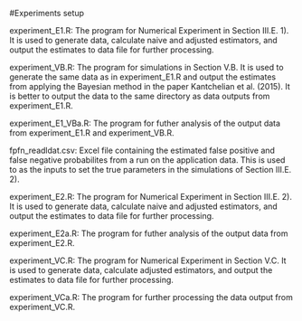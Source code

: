 #Experiments setup


experiment_E1.R: 
The program for Numerical Experiment in Section III.E. 1). It is used to generate data, calculate naive and adjusted estimators, and output the estimates to data file for further processing.

experiment_VB.R:
The program for simulations in Section V.B. It is used to generate the same data as in experiment_E1.R and output the estimates from applying the Bayesian method in the paper Kantchelian et al. (2015). It is better to output the data to the same directory as data outputs from experiment_E1.R.  

experiment_E1_VBa.R:
The program for futher analysis of the output data from experiment_E1.R and experiment_VB.R.

fpfn_readldat.csv:
Excel file containing the estimated false positive and false negative probabilites from a run on the application data. This is used to as the inputs to set the true parameters in the simulations of Section III.E. 2).

experiment_E2.R: 
The program for Numerical Experiment in Section III.E. 2). It is used to generate data, calculate naive and adjusted estimators, and output the estimates to data file for further processing. 

experiment_E2a.R:
The program for futher analysis of the output data from experiment_E2.R.

experiment_VC.R:
The program for Numerical Experiment in Section V.C. It is used to generate data, calculate adjusted estimators, and output the estimates to data file for further processing. 

experiment_VCa.R:
The program for further processing the data output from experiment_VC.R.
